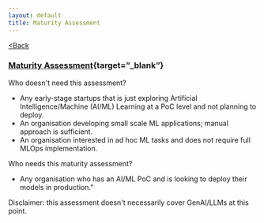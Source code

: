 ```yaml
---
layout: default
title: Maturity Assessment
---
```


[<Back](index.md)

### [Maturity Assessment](https://apps.digicatapult.org.uk/ai-adoption-toolkit){target=”_blank”}

Who doesn't need this assessment?
  - Any early-stage startups that is just exploring ArtificiaI Intelligence/Machine (AI/ML) Learning at a PoC level and not planning to deploy.
  - An organisation developing small scale ML applications; manual approach is sufficient.
  - An organisation interested in ad hoc ML tasks and does not require full MLOps implementation.

Who needs this maturity assessment?
  - Any organisation who has an AI/ML PoC and is looking to deploy their models in production."

Disclaimer: this assessment doesn't necessarily cover GenAI/LLMs at this point.